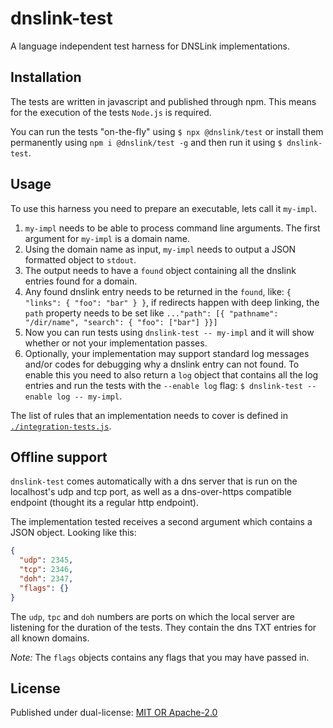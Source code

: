# dnslink-test

A language independent test harness for DNSLink implementations.

## Installation

The tests are written in javascript and published through npm. This means
for the execution of the tests `Node.js` is required.

You can run the tests "on-the-fly" using `$ npx @dnslink/test` or install
them permanently using `npm i @dnslink/test -g` and then run it using `$ dnslink-test`.

## Usage

To use this harness you need to prepare an executable, lets call it `my-impl`.

1. `my-impl` needs to be able to process command line arguments. The first argument for `my-impl` is a domain name.
2. Using the domain name as input, `my-impl` needs to output a JSON formatted object to `stdout`.
3. The output needs to have a `found` object containing all the dnslink entries found for a domain.
4. Any found dnslink entry needs to be returned in the `found`, like: `{ "links": { "foo": "bar" } }`, if redirects
    happen with deep linking, the `path` property needs to be set like
    `..."path": [{ "pathname": "/dir/name", "search": { "foo": ["bar"] }}]`
5. Now you can run tests using `dnslink-test -- my-impl` and it will show whether or not your implementation passes.
6. Optionally, your implementation may support standard log messages and/or codes for debugging why a dnslink entry
    can not found. To enable this you need to also return a `log` object that contains all the log entries and run
    the tests with the `--enable log` flag: `$ dnslink-test --enable log -- my-impl`.

The list of rules that an implementation needs to cover is defined in [`./integration-tests.js`](./integration-tests.js).

## Offline support

`dnslink-test` comes automatically with a dns server that is run on the localhost's udp and tcp port, as well as
a dns-over-https compatible endpoint (thought its a regular http endpoint).

The implementation tested receives a second argument which contains a JSON object. Looking like this:

```json
{
  "udp": 2345,
  "tcp": 2346,
  "doh": 2347,
  "flags": {}
}
```

The `udp`, `tpc` and `doh` numbers are ports on which the local server are listening for the duration of the
tests. They contain the dns TXT entries for all known domains.

_Note:_ The `flags` objects contains any flags that you may have passed in.

## License

Published under dual-license: [MIT OR Apache-2.0](./LICENSE)
